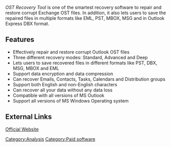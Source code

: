 *OST Recovery Tool* is one of the smartest recovery software to repair
and restore corrupt Exchange OST files. In addition, it also lets users
to save the repaired files in multiple formats like EML, PST, MBOX, MSG
and in Outlook Express DBX format.

## Features

- Effectively repair and restore corrupt Outlook OST files
- Three different recovery modes: Standard, Advanced and Deep
- Lets users to save recovered files in different formats like PST, DBX,
  MSG, MBOX and EML
- Support data encryption and data compression
- Can recover Emails, Contacts, Tasks, Calendars and Distribution groups
- Support both English and non-English characters
- Can recover all your data without any data loss
- Compatible with all versions of MS Outlook
- Support all versions of MS Windows Operating system

## External Links

[Official
Website](https://www.sysinfotools.com/recovery/ost-file-recovery.php)

[Category:Analysis](Category:Analysis "wikilink") [Category:Paid
software](Category:Paid_software "wikilink")